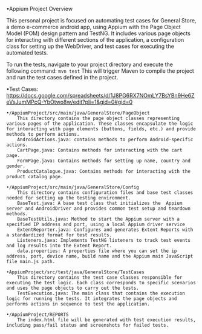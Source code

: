 •Appium Project Overview

This personal project is focused on automating test cases for General Store, a demo e-commerce android app, using Appium with the Page Object Model (POM) design pattern and TestNG. It includes various page objects for interacting with different sections of the application, a configuration class for setting up the WebDriver, and test cases for executing the automated tests.

To run the tests, navigate to your project directory and execute the following command:
	```mvn test```
 This will trigger Maven to compile the project and run the test cases defined in the project.

•Test Cases:
https://docs.google.com/spreadsheets/d/1J8PG6RX7NOmLY7BsYBn9He6ZeVsJumMPcQ-YbOtwo8w/edit?pli=1&gid=0#gid=0

	•/AppiumProject/src/main/java/GeneralStore/PageObject
		This directory contains the page object classes representing various pages of the application. These classes encapsulate the logic for interacting with page elements (buttons, fields, etc.) and provide methods to perform actions.
		AndroidActions.java: contains methods to perform Android-specific actions.
		CartPage.java: Contains methods for interacting with the cart page.
		FormPage.java: Contains methods for setting up name, country and gender.
		ProductCatalogue.java: Contains methods for interacting with the product catalog page.

	•/AppiumProject/src/main/java/GeneralStore/Config
		This directory contains configuration files and base test classes needed for setting up the testing environment.
		BaseTest.java: A base test class that initializes the  Appium server and AndroidDriver and provides common test setup and teardown methods.
		BaseTestUtils.java: Method to start the Appium server with a specified IP address and port, using a local Appium driver service
		ExtentReporter.java: Configures and generates Extent Reports with a standardized format for test results. 
		Listeners.java: Implements TestNG listeners to track test events and log results into the Extent Report.	
		data.properties: A properties file where you can set the ip address, port, device name, build name and the Appium main JavaScript file main.js path.

	•AppiumProject/src/test/java/GeneralStore/TestCases
		This directory contains the test case classes responsible for executing the test logic. Each class corresponds to specific scenarios and uses the page objects to carry out the tests.
		TestExecution.java: The main class that contains the execution logic for running the tests. It integrates the page objects and performs actions in sequence to test the application.

	•/AppiumProject/REPORTS
		The index.html file will be generated with test execution results, including pass/fail status and screenshots for failed tests.